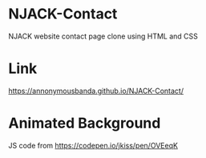 # NJACK-Contact
NJACK website contact page clone using HTML and CSS

# Link
https://annonymousbanda.github.io/NJACK-Contact/

# Animated Background
JS code from https://codepen.io/jkiss/pen/OVEeqK
